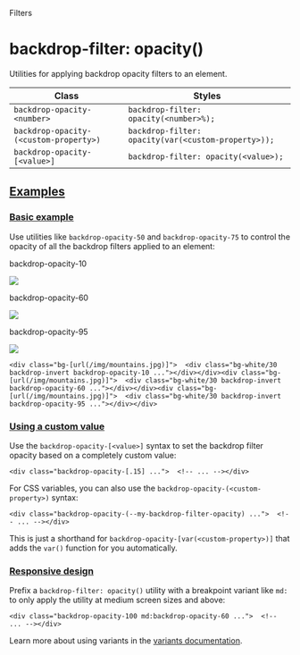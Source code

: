 <!--$-->

<!--/$-->

Filters

# backdrop-filter: opacity()

Utilities for applying backdrop opacity filters to an element.

| Class                                  | Styles                                              |
| -------------------------------------- | --------------------------------------------------- |
| `backdrop-opacity-<number>`            | `backdrop-filter: opacity(<number>%);`              |
| `backdrop-opacity-(<custom-property>)` | `backdrop-filter: opacity(var(<custom-property>));` |
| `backdrop-opacity-[<value>]`           | `backdrop-filter: opacity(<value>);`                |

## [Examples](#examples)

### [Basic example](#basic-example)

Use utilities like `backdrop-opacity-50` and `backdrop-opacity-75` to control the opacity of all the backdrop filters applied to an element:

backdrop-opacity-10

![](https://images.unsplash.com/photo-1554629947-334ff61d85dc?ixid=MnwxMjA3fDB8MHxwaG90by1wYWdlfHx8fGVufDB8fHx8\&ixlib=rb-1.2.1\&auto=format\&fit=crop\&w=1000\&h=1000\&q=90)

backdrop-opacity-60

![](https://images.unsplash.com/photo-1554629947-334ff61d85dc?ixid=MnwxMjA3fDB8MHxwaG90by1wYWdlfHx8fGVufDB8fHx8\&ixlib=rb-1.2.1\&auto=format\&fit=crop\&w=1000\&h=1000\&q=90)

backdrop-opacity-95

![](https://images.unsplash.com/photo-1554629947-334ff61d85dc?ixid=MnwxMjA3fDB8MHxwaG90by1wYWdlfHx8fGVufDB8fHx8\&ixlib=rb-1.2.1\&auto=format\&fit=crop\&w=1000\&h=1000\&q=90)

```
<div class="bg-[url(/img/mountains.jpg)]">  <div class="bg-white/30 backdrop-invert backdrop-opacity-10 ..."></div></div><div class="bg-[url(/img/mountains.jpg)]">  <div class="bg-white/30 backdrop-invert backdrop-opacity-60 ..."></div></div><div class="bg-[url(/img/mountains.jpg)]">  <div class="bg-white/30 backdrop-invert backdrop-opacity-95 ..."></div></div>
```

### [Using a custom value](#using-a-custom-value)

Use the<!-- --> `backdrop-opacity-[<value>]` <!-- -->syntax<!-- --> <!-- -->to set the <!-- -->backdrop filter opacity<!-- --> based on a completely custom value:

```
<div class="backdrop-opacity-[.15] ...">  <!-- ... --></div>
```

For CSS variables, you can also use the<!-- --> `backdrop-opacity-(<custom-property>)` <!-- -->syntax:

```
<div class="backdrop-opacity-(--my-backdrop-filter-opacity) ...">  <!-- ... --></div>
```

This is just a shorthand for<!-- --> `backdrop-opacity-[var(<custom-property>)]` <!-- -->that adds the `var()` function for you automatically.

### [Responsive design](#responsive-design)

Prefix <!-- -->a<!-- --> `backdrop-filter: opacity()` utility<!-- --> <!-- -->with a breakpoint variant like `md:` to only apply the utility at <!-- -->medium<!-- --> <!-- -->screen sizes and above:

```
<div class="backdrop-opacity-100 md:backdrop-opacity-60 ...">  <!-- ... --></div>
```

Learn more about using variants in the [variants documentation](/docs/hover-focus-and-other-states).

<!--$-->

<!--/$-->
